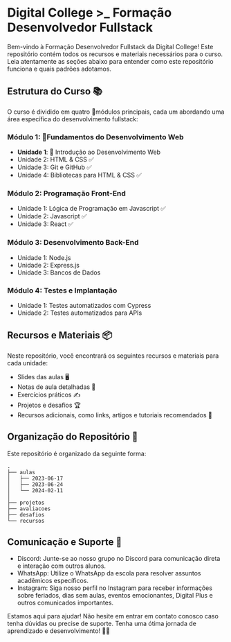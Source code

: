 # Digital College >_ Formação Desenvolvedor Fullstack

Bem-vindo à Formação Desenvolvedor Fullstack da Digital College! Este repositório contém todos os recursos e materiais necessários para o curso. Leia atentamente as seções abaixo para entender como este repositório funciona e quais padrões adotamos.

## Estrutura do Curso 📚

O curso é dividido em quatro 📂módulos principais, cada um abordando uma área específica do desenvolvimento fullstack:

### Módulo 1: 📂Fundamentos do Desenvolvimento Web 

- **Unidade 1**: 📂 Introdução ao Desenvolvimento Web
- Unidade 2: HTML & CSS ✅
- Unidade 3: Git e GitHub ✅
- Unidade 4: Bibliotecas para HTML & CSS ✅

### Módulo 2: Programação Front-End

- Unidade 1: Lógica de Programação em Javascript ✅
- Unidade 2: Javascript ✅
- Unidade 3: React ✅

### Módulo 3: Desenvolvimento Back-End

- Unidade 1: Node.js
- Unidade 2: Express.js
- Unidade 3: Bancos de Dados

### Módulo 4: Testes e Implantação

- Unidade 1: Testes automatizados com Cypress
- Unidade 2: Testes automatizados para APIs

## Recursos e Materiais 📦

Neste repositório, você encontrará os seguintes recursos e materiais para cada unidade:

- Slides das aulas 🖥️
- Notas de aula detalhadas 📝
- Exercícios práticos ✍️
- Projetos e desafios 🏆
- Recursos adicionais, como links, artigos e tutoriais recomendados 🔗

## Organização do Repositório 📂

Este repositório é organizado da seguinte forma:

```shell
.
├── aulas
│   ├── 2023-06-17
│   ├── 2023-06-24
│   └── 2024-02-11
│
├── projetos
├── avaliacoes
├── desafios
└── recursos
```

## Comunicação e Suporte 🤝

- Discord: Junte-se ao nosso grupo no Discord para comunicação direta e interação com outros alunos.
- WhatsApp: Utilize o WhatsApp da escola para resolver assuntos acadêmicos específicos.
- Instagram: Siga nosso perfil no Instagram para receber informações sobre feriados, dias sem aulas, eventos emocionantes, Digital Plus e outros comunicados importantes.

Estamos aqui para ajudar! Não hesite em entrar em contato conosco caso tenha dúvidas ou precise de suporte. Tenha uma ótima jornada de aprendizado e desenvolvimento! 🎉🚀

